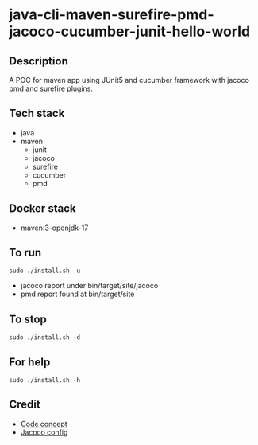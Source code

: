 # java-cli-maven-surefire-pmd-jacoco-cucumber-junit-hello-world

## Description
A POC for maven app using JUnit5
and cucumber framework with jacoco
pmd and surefire plugins.

## Tech stack
- java
- maven
  - junit
  - jacoco
  - surefire
  - cucumber
  - pmd

## Docker stack
- maven:3-openjdk-17

## To run
`sudo ./install.sh -u`
- jacoco report under bin/target/site/jacoco
- pmd report found at bin/target/site

## To stop
`sudo ./install.sh -d`

## For help
`sudo ./install.sh -h`

## Credit
- [Code concept](https://stackoverflow.com/questions/67847818/maven-junit-5-cucumber-not-running-tests)
- [Jacoco config](https://www.baeldung.com/jacoco)
